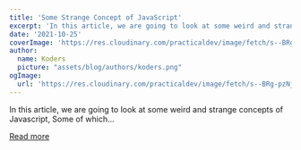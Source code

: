 ```yaml
---
title: 'Some Strange Concept of JavaScript'
excerpt: 'In this article, we are going to look at some weird and strange concepts of Javascript, Some of which...'
date: '2021-10-25'
coverImage: 'https://res.cloudinary.com/practicaldev/image/fetch/s--BRg-pzNj--/c_imagga_scale,f_auto,fl_progressive,h_420,q_auto,w_1000/https://dev-to-uploads.s3.amazonaws.com/uploads/articles/iz7ubuibm1vy3kqr5x61.png'
author:
  name: Koders
  picture: "assets/blog/authors/koders.png"
ogImage:
  url: 'https://res.cloudinary.com/practicaldev/image/fetch/s--BRg-pzNj--/c_imagga_scale,f_auto,fl_progressive,h_420,q_auto,w_1000/https://dev-to-uploads.s3.amazonaws.com/uploads/articles/iz7ubuibm1vy3kqr5x61.png'
---
```


In this article, we are going to look at some weird and strange concepts of Javascript, Some of which...

[Read more](https://dev.to/j471n/some-strange-concept-of-javascript-4icc)
